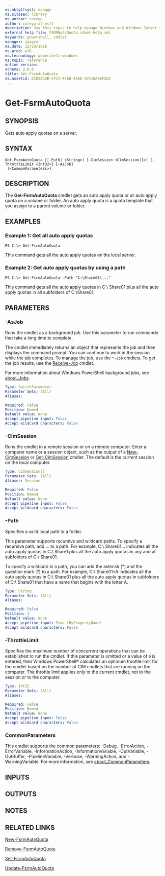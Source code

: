 ```yaml
---
ms.mktglfcycl: manage
ms.sitesec: library
ms.author: coreyp
author: coreyp-at-msft
description: Use this topic to help manage Windows and Windows Server technologies with Windows PowerShell.
external help file: FSRMAutoQuota.cdxml-help.xml
keywords: powershell, cmdlet
manager: jasgro
ms.date: 12/20/2016
ms.prod: w10
ms.technology: powershell-windows
ms.topic: reference
online version: 
schema: 2.0.0
title: Get-FsrmAutoQuota
ms.assetid: D1D3A53B-CFC3-47EB-A46E-39418A86F5D2
---
```


# Get-FsrmAutoQuota

## SYNOPSIS
Gets auto apply quotas on a server.

## SYNTAX

```
Get-FsrmAutoQuota [[-Path] <String>] [-CimSession <CimSession[]>] [-ThrottleLimit <Int32>] [-AsJob]
 [<CommonParameters>]
```

## DESCRIPTION
The **Get-FsrmAutoQuota** cmdlet gets an auto apply quota or all auto apply quota on a volume or folder.
An auto apply quota is a quota template that you assign to a parent volume or folder.

## EXAMPLES

### Example 1: Get all auto apply quotas
```
PS C:\> Get-FsrmAutoQuota
```

This command gets all the auto apply quotas on the local server.

### Example 2: Get auto apply quotas by using a path
```
PS C:\> Get-FsrmAutoQuota -Path "C:\Share01\..."
```

This command gets all the auto apply quotas in C:\ Share01 plus all the auto apply quotas in all subfolders of C:\Share01.

## PARAMETERS

### -AsJob
Runs the cmdlet as a background job. Use this parameter to run commands that take a long time to complete. 

The cmdlet immediately returns an object that represents the job and then displays the command prompt. 
You can continue to work in the session while the job completes. 
To manage the job, use the `*-Job` cmdlets. 
To get the job results, use the [Receive-Job](http://go.microsoft.com/fwlink/?LinkID=113372) cmdlet. 

For more information about Windows PowerShell background jobs, see [about_Jobs](http://go.microsoft.com/fwlink/?LinkID=113251).

```yaml
Type: SwitchParameter
Parameter Sets: (All)
Aliases: 

Required: False
Position: Named
Default value: None
Accept pipeline input: False
Accept wildcard characters: False
```

### -CimSession
Runs the cmdlet in a remote session or on a remote computer.
Enter a computer name or a session object, such as the output of a [New-CimSession](http://go.microsoft.com/fwlink/p/?LinkId=227967) or [Get-CimSession](http://go.microsoft.com/fwlink/p/?LinkId=227966) cmdlet.
The default is the current session on the local computer.

```yaml
Type: CimSession[]
Parameter Sets: (All)
Aliases: Session

Required: False
Position: Named
Default value: None
Accept pipeline input: False
Accept wildcard characters: False
```

### -Path
Specifies a valid local path to a folder.

This parameter supports recursive and wildcard paths.
To specify a recursive path, add \...
to a path.
For example, C:\ Share01\...
indicates all the auto apply quotas in C:\ Share1 plus all the auto apply quotas in any and all subfolders of C:\ Share01.

To specify a wildcard in a path, you can add the asterisk (*) and the question mark (?) to a path.
For example, C:\ Share01\*A indicates all the auto apply quotas in C:\ Share01 plus all the auto apply quotas in subfolders of C:\ Share01 that have a name that begins with the letter A.

```yaml
Type: String
Parameter Sets: (All)
Aliases: 

Required: False
Position: 1
Default value: None
Accept pipeline input: True (ByPropertyName)
Accept wildcard characters: False
```

### -ThrottleLimit
Specifies the maximum number of concurrent operations that can be established to run the cmdlet.
If this parameter is omitted or a value of `0` is entered, then Windows PowerShell® calculates an optimum throttle limit for the cmdlet based on the number of CIM cmdlets that are running on the computer.
The throttle limit applies only to the current cmdlet, not to the session or to the computer.

```yaml
Type: Int32
Parameter Sets: (All)
Aliases: 

Required: False
Position: Named
Default value: None
Accept pipeline input: False
Accept wildcard characters: False
```

### CommonParameters
This cmdlet supports the common parameters: -Debug, -ErrorAction, -ErrorVariable, -InformationAction, -InformationVariable, -OutVariable, -OutBuffer, -PipelineVariable, -Verbose, -WarningAction, and -WarningVariable. For more information, see [about_CommonParameters](http://go.microsoft.com/fwlink/?LinkID=113216).

## INPUTS

## OUTPUTS

## NOTES

## RELATED LINKS

[New-FsrmAutoQuota](./New-FsrmAutoQuota.md)

[Remove-FsrmAutoQuota](./Remove-FsrmAutoQuota.md)

[Set-FsrmAutoQuota](./Set-FsrmAutoQuota.md)

[Update-FsrmAutoQuota](./Update-FsrmAutoQuota.md)

